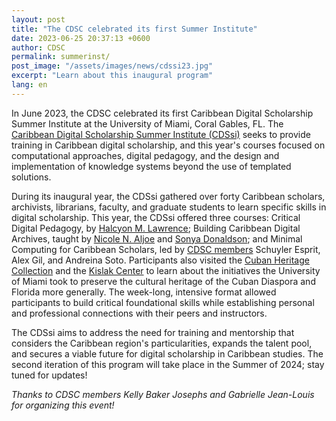 ```yaml
---
layout: post
title: "The CDSC celebrated its first Summer Institute"
date: 2023-06-25 20:37:13 +0600
author: CDSC
permalink: summerinst/
post_image: "/assets/images/news/cdssi23.jpg"
excerpt: "Learn about this inaugural program"
lang: en
---
```

<p>In June 2023, the CDSC celebrated its first Caribbean Digital Scholarship Summer Institute at the University of Miami, Coral Gables, FL. The <a href= "https://cdscollective.org/summer-school/" target= "_blank">Caribbean Digital Scholarship Summer Institute (CDSsi)</a> seeks to provide training in Caribbean digital scholarship, and this year's courses focused on computational approaches, digital pedagogy, and the design and implementation of knowledge systems beyond the use of templated solutions.</p>

<p>During its inaugural year, the CDSsi gathered over forty Caribbean scholars, archivists, librarians, faculty, and graduate students to learn specific skills in digital scholarship. This year, the CDSsi offered three courses: Critical Digital Pedagogy, by  <a href= "https://cdscollective.org/summer-school/" target= "_blank">Halcyon M. Lawrence</a>; Building Caribbean Digital Archives, taught by <a href= "https://cssh.northeastern.edu/faculty/nicole-aljoe/" target= "_blank">Nicole N. Aljoe</a> and <a href= "https://www.colby.edu/people/people-directory/sonya-donaldson/" target= "_blank">Sonya Donaldson</a>; and Minimal Computing for Caribbean Scholars, led by  <a href= "https://cdscollective.org/about/" target= "_blank">CDSC members</a> Schuyler Esprit, Alex Gil, and Andreina Soto. Participants also visited the <a href= "https://www.library.miami.edu/chc/" target= "_blank">Cuban Heritage Collection</a> and the  <a href= "https://www.library.miami.edu/kislak-center/plan-research.html" target= "_blank">Kislak Center</a> to learn about the initiatives the University of Miami took to preserve the cultural heritage of the Cuban Diaspora and Florida more generally. The week-long, intensive format allowed participants to build critical foundational skills while establishing personal and professional connections with their peers and instructors.</p>

<p>The CDSsi aims to address the need for training and mentorship that considers the Caribbean region's particularities, expands the talent pool, and secures a viable future for digital scholarship in Caribbean studies. The second iteration of this program will take place in the Summer of 2024; stay tuned for updates!</p>  

<p><i>Thanks to CDSC members Kelly Baker Josephs and Gabrielle Jean-Louis for organizing this event!</i></p>
